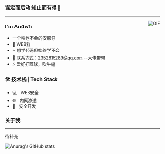 ### 谋定而后动 知止而有得 🧐
---
<img align="right" alt="GIF" src="https://raw.githubusercontent.com/JoeyBling/JoeyBling/master/pic/pusheencode.gif" />

### I'm An4w1r

- 一个啥也不会的安服仔
- 🌱 WEB狗
- ⭐ 想学代码但始终学不会
- 💬 联系方式：2352815289@qq.com  --大佬带带
- ⚡ 爱好打篮球，吹牛逼


### 🛠 技术栈 | Tech Stack
- 💻 &#160; WEB安全
- 🌐 &#160; 内网渗透
- 🔧 &#160; 安全开发


### 关于我
---
待补充

![Anurag's GitHub stats](https://github-readme-stats.vercel.app/api?username=An4w1r&show_icons=true&theme=radical)
